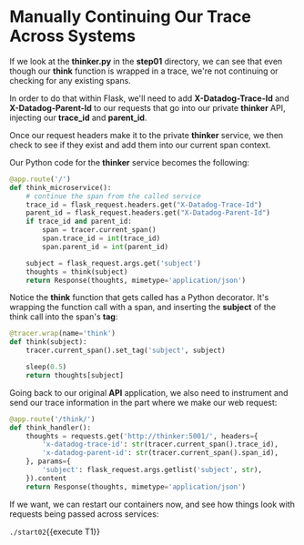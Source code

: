 # Manually Continuing Our Trace Across Systems

If we look at the **thinker.py** in the **step01** directory, we can see that even though our **think** function is wrapped in a trace, we're not continuing or checking for any existing spans.

In order to do that within Flask, we'll need to add **X-Datadog-Trace-Id** and **X-Datadog-Parent-Id** to our requests that go into our private **thinker** API, injecting our **trace_id** and **parent_id**.

Once our request headers make it to the private **thinker** service, we then check to see if they exist and add them into our current span context.

Our Python code for the **thinker** service becomes the following:

```python
@app.route('/')
def think_microservice():
    # continue the span from the called service
    trace_id = flask_request.headers.get("X-Datadog-Trace-Id")
    parent_id = flask_request.headers.get("X-Datadog-Parent-Id")
    if trace_id and parent_id:
        span = tracer.current_span()
        span.trace_id = int(trace_id)
        span.parent_id = int(parent_id)

    subject = flask_request.args.get('subject')
    thoughts = think(subject)
    return Response(thoughts, mimetype='application/json')
```

Notice the **think** function that gets called has a Python decorator. It's wrapping the function call with a span, and inserting the **subject** of the think call into the span's **tag**:

```python
@tracer.wrap(name='think')
def think(subject):
    tracer.current_span().set_tag('subject', subject)

    sleep(0.5)
    return thoughts[subject]
```

Going back to our original **API** application, we also need to instrument and send our trace information in the part where we make our web request:

```python
@app.route('/think/')
def think_handler():
    thoughts = requests.get('http://thinker:5001/', headers={
        'x-datadog-trace-id': str(tracer.current_span().trace_id),
        'x-datadog-parent-id': str(tracer.current_span().span_id),
    }, params={
        'subject': flask_request.args.getlist('subject', str),
    }).content
    return Response(thoughts, mimetype='application/json')
```

If we want, we can restart our containers now, and see how things look with requests being passed across services:

`./start02`{{execute T1}}